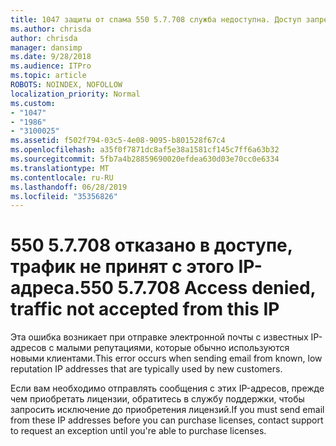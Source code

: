 ```yaml
---
title: 1047 защиты от спама 550 5.7.708 служба недоступна. Доступ запрещен, трафик, не принимаемый этим IP-адресом
ms.author: chrisda
author: chrisda
manager: dansimp
ms.date: 9/28/2018
ms.audience: ITPro
ms.topic: article
ROBOTS: NOINDEX, NOFOLLOW
localization_priority: Normal
ms.custom:
- "1047"
- "1986"
- "3100025"
ms.assetid: f502f794-03c5-4e08-9095-b801528f67c4
ms.openlocfilehash: a35f0f7871dc8af5e38a1581cf145c7ff6a63b32
ms.sourcegitcommit: 5fb7a4b28859690020efdea630d03e70cc0e6334
ms.translationtype: MT
ms.contentlocale: ru-RU
ms.lasthandoff: 06/28/2019
ms.locfileid: "35356826"
---
```

# <a name="550-57708-access-denied-traffic-not-accepted-from-this-ip"></a><span data-ttu-id="73316-103">550 5.7.708 отказано в доступе, трафик не принят с этого IP-адреса.</span><span class="sxs-lookup"><span data-stu-id="73316-103">550 5.7.708 Access denied, traffic not accepted from this IP</span></span>

<span data-ttu-id="73316-104">Эта ошибка возникает при отправке электронной почты с известных IP-адресов с малыми репутациями, которые обычно используются новыми клиентами.</span><span class="sxs-lookup"><span data-stu-id="73316-104">This error occurs when sending email from known, low reputation IP addresses that are typically used by new customers.</span></span>

<span data-ttu-id="73316-105">Если вам необходимо отправлять сообщения с этих IP-адресов, прежде чем приобретать лицензии, обратитесь в службу поддержки, чтобы запросить исключение до приобретения лицензий.</span><span class="sxs-lookup"><span data-stu-id="73316-105">If you must send email from these IP addresses before you can purchase licenses, contact support to request an exception until you're able to purchase licenses.</span></span>
